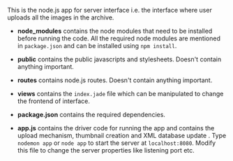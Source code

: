 This is the node.js app for server interface i.e. the interface where user uploads all the images in the archive.

- **node_modules** contains the node modules that need to be installed before running the code. All  the required node modules are mentioned in `package.json` and can be installed using `npm install`.

- **public** contains the public javascripts and stylesheets. Doesn't contain anything important.

- **routes** contains node.js routes. Doesn't contain anything important.

- **views** contains the `index.jade` file which can be manipulated to change the frontend of interface.

- **package.json** contains the required dependencies.

- **app.js** contains the driver code for running the app and contains the upload mechanism, thumbnail creation and XML database update . Type `nodemon app` or `node app` to start the server at `localhost:8080`. Modify this file to change the server properties like listening port etc.
